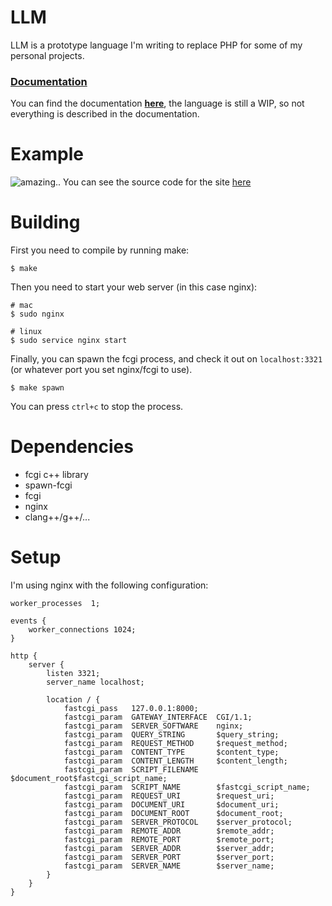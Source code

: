 # LLM
LLM is a prototype language I'm writing to replace PHP for some of my
personal projects.

### [**Documentation**](https://github.com/felixangell/LLM/blob/master/DOCS.md)
You can find the documentation [**here**](https://github.com/felixangell/LLM/blob/master/DOCS.md),
the language is still a WIP, so not everything is described in the documentation.

# Example
![amazing..](http://i.imgur.com/UCcafLs.png)
You can see the source code for the site [here](https://github.com/felixangell/LLM/blob/master/test/blog.llm)

# Building
First you need to compile by running make:

    $ make

Then you need to start your web server (in this case nginx):

    # mac
    $ sudo nginx

    # linux
    $ sudo service nginx start

Finally, you can spawn the fcgi process, and check it out on
`localhost:3321` (or whatever port you set nginx/fcgi to use).

    $ make spawn

You can press `ctrl+c` to stop the process.

# Dependencies

* fcgi c++ library
* spawn-fcgi
* fcgi
* nginx
* clang++/g++/...

# Setup

I'm using nginx with the following configuration:

    worker_processes  1;

    events {
        worker_connections 1024;
    }

    http {
        server {
            listen 3321;
            server_name localhost;

            location / {
                fastcgi_pass   127.0.0.1:8000;
                fastcgi_param  GATEWAY_INTERFACE  CGI/1.1;
                fastcgi_param  SERVER_SOFTWARE    nginx;
                fastcgi_param  QUERY_STRING       $query_string;
                fastcgi_param  REQUEST_METHOD     $request_method;
                fastcgi_param  CONTENT_TYPE       $content_type;
                fastcgi_param  CONTENT_LENGTH     $content_length;
                fastcgi_param  SCRIPT_FILENAME    $document_root$fastcgi_script_name;
                fastcgi_param  SCRIPT_NAME        $fastcgi_script_name;
                fastcgi_param  REQUEST_URI        $request_uri;
                fastcgi_param  DOCUMENT_URI       $document_uri;
                fastcgi_param  DOCUMENT_ROOT      $document_root;
                fastcgi_param  SERVER_PROTOCOL    $server_protocol;
                fastcgi_param  REMOTE_ADDR        $remote_addr;
                fastcgi_param  REMOTE_PORT        $remote_port;
                fastcgi_param  SERVER_ADDR        $server_addr;
                fastcgi_param  SERVER_PORT        $server_port;
                fastcgi_param  SERVER_NAME        $server_name;
            }
        }
    }